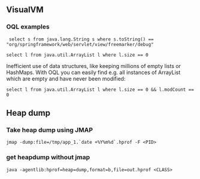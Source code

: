 VisualVM
-----------------

### OQL examples

```
 select s from java.lang.String s where s.toString() == "org/springframework/web/servlet/view/freemarker/debug"
```

```
select l from java.util.ArrayList l where l.size == 0
```

Inefficient use of data structures, like keeping millions of empty lists or HashMaps. With OQL you can easily find e.g. all instances of ArrayList which are empty and have never been modified:
```
select l from java.util.ArrayList l where l.size == 0 && l.modCount == 0
```

Heap dump
----------------

### Take heap dump using JMAP

```
jmap -dump:file=/tmp/app_1.`date +%Y%m%d`.hprof -F <PID>
```

### get heapdump without jmap

```
java -agentlib:hprof=heap=dump,format=b,file=out.hprof <CLASS> 
```
